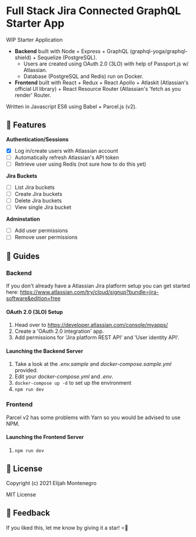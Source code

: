 # Full Stack Jira Connected GraphQL Starter App
WIP Starter Application
* **Backend** built with Node + Express + GraphQL (graphql-yoga/graphql-shield) + Sequelize (PostgreSQL). 
  - Users are created using OAuth 2.0 (3LO) with help of Passport.js w/ Atlassian.
  - Database (PostgreSQL and Redis) run on Docker.
* **Frontend** built with React + Redux + React Apollo + Atlaskit (Atlassian's official UI library) + React Resource Router (Atlassian's 'fetch as you render' Router.

Written in Javascript ES6 using Babel + Parcel.js (v2).

##  📝 Features
**Authentication/Sessions**
- [x] Log in/create users with Atlassian account
- [ ] Automatically refresh Atlassian's API token
- [ ] Retrieve user using Redis (not sure how to do this yet)

**Jira Buckets** 
- [ ] List Jira buckets
- [ ] Create Jira buckets
- [ ] Delete Jira buckets
- [ ] View single Jira bucket

**Adminstation**
- [ ] Add user permissions
- [ ] Remove user permissions

## 📘 Guides

### Backend
If you don't already have a Atlassian Jira platform setup you can get started here: https://www.atlassian.com/try/cloud/signup?bundle=jira-software&edition=free

#### OAuth 2.0 (3LO) Setup
 1. Head over to https://developer.atlassian.com/console/myapps/
 2. Create a 'OAuth 2.0 integration' app.
 3. Add permissions for 'Jira platform REST API' and 'User identity API'.

#### Launching the Backend Server
1. Take a look at the *.env.sample* and *docker-compose.sample.yml* provided. 
2. Edit your *docker-compose.yml* and *.env*.
3. `docker-compose up -d` to set up the environment
4. `npm run dev`


### Frontend
Parcel v2 has some problems with Yarn so you would be advised to use NPM.

#### Launching the Frontend Server
1. `npm run dev`

## 📜 License
Copyright (c) 2021 Elijah Montenegro

MIT License

## 📩 Feedback
If you liked this, let me know by giving it a star! ⭐🤩
